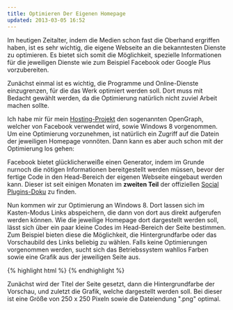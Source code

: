 ```yaml
---
title: Optimieren Der Eigenen Homepage
updated: 2013-03-05 16:52
---
```


Im heutigen Zeitalter, indem die Medien schon fast die Oberhand ergriffen haben, ist es sehr wichtig, die eigene Webseite an die bekanntesten Dienste zu optimieren. Es bietet sich somit die Möglichkeit, spezielle Informationen für die jeweiligen Dienste wie zum Beispiel Facebook oder Google Plus vorzubereiten.

Zunächst einmal ist es wichtig, die Programme und Online-Dienste einzugrenzen, für die das Werk optimiert werden soll. Dort muss mit Bedacht gewählt werden, da die Optimierung natürlich nicht zuviel Arbeit machen sollte.

Ich habe mir für mein [Hosting-Projekt][1] den sogenannten OpenGraph, welcher von Facebook verwendet wird, sowie Windows 8 vorgenommen. Um eine Optimierung vorzunehmen, ist natürlich ein Zugriff auf die Datein der jeweiligen Homepage vonnöten. Dann kann es aber auch schon mit der Optimierung los gehen:

Facebook bietet glücklicherweiße einen Generator, indem im Grunde nurnoch die nötigen Informationen bereitgestellt werden müssen, bevor der fertige Code in den Head-Bereich der eigenen Webseite eingebaut werden kann. Dieser ist seit einigen Monaten im **zweiten Teil** der offiziellen [Social Plugins-Doku][2] zu finden.

Nun kommen wir zur Optimierung an Windows 8. Dort lassen sich im Kasten-Modus Links abspeichern, die dann von dort aus direkt aufgerufen werden können. Wie die jeweilige Homepage dort dargestellt werden soll, lässt sich über ein paar kleine Codes im Head-Bereich der Seite bestimmen. Zum Beispiel bieten diese die Möglichkeit, die Hintergrundfarbe oder das Vorschaubild des Links beliebig zu wählen. Falls keine Optimierungen vorgenommen werden, sucht sich das Betriebssystem wahllos Farben sowie eine Grafik aus der jeweiligen Seite aus.

{% highlight html %}
<meta name="application-name" content="Name der Webseite"/> 
<meta name="msapplication-TileColor" content="#000000"/>
<meta name="msapplication-TileImage" content="windowsico.png"/>
{% endhighlight %}

Zunächst wird der Titel der Seite gesetzt, dann die Hintergrundfarbe der Vorschau, und zuletzt die Grafik, welche dargestellt werden soll. Bei dieser ist eine Größe von 250 x 250 Pixeln sowie die Dateiendung ".png" optimal.

[1]: http://www.frewhost.net
[2]: https://developers.facebook.com/docs/reference/plugins/like/